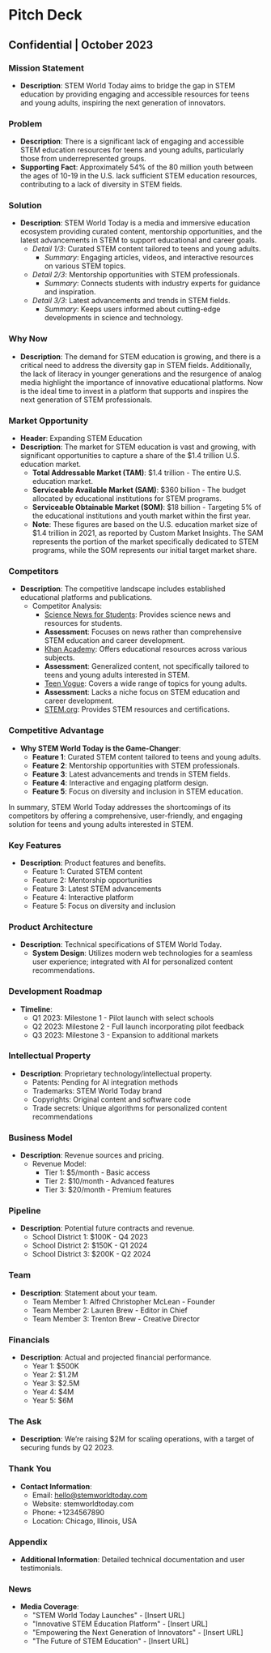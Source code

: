 <!-- Deck Template -->

# Pitch Deck

## Confidential | October 2023

### Mission Statement

- **Description**: STEM World Today aims to bridge the gap in STEM education by providing engaging and accessible resources for teens and young adults, inspiring the next generation of innovators.

### Problem

- **Description**: There is a significant lack of engaging and accessible STEM education resources for teens and young adults, particularly those from underrepresented groups.
- **Supporting Fact**: Approximately 54% of the 80 million youth between the ages of 10-19 in the U.S. lack sufficient STEM education resources, contributing to a lack of diversity in STEM fields.

### Solution

- **Description**: STEM World Today is a media and immersive education ecosystem providing curated content, mentorship opportunities, and the latest advancements in STEM to support educational and career goals.
  - _Detail 1/3_: Curated STEM content tailored to teens and young adults.
    - _Summary_: Engaging articles, videos, and interactive resources on various STEM topics.
  - _Detail 2/3_: Mentorship opportunities with STEM professionals.
    - _Summary_: Connects students with industry experts for guidance and inspiration.
  - _Detail 3/3_: Latest advancements and trends in STEM fields.
    - _Summary_: Keeps users informed about cutting-edge developments in science and technology.

### Why Now

- **Description**: The demand for STEM education is growing, and there is a critical need to address the diversity gap in STEM fields. Additionally, the lack of literacy in younger generations and the resurgence of analog media highlight the importance of innovative educational platforms. Now is the ideal time to invest in a platform that supports and inspires the next generation of STEM professionals.

### Market Opportunity

- **Header**: Expanding STEM Education
- **Description**: The market for STEM education is vast and growing, with significant opportunities to capture a share of the $1.4 trillion U.S. education market.
  - **Total Addressable Market (TAM)**: $1.4 trillion - The entire U.S. education market.
  - **Serviceable Available Market (SAM)**: $360 billion - The budget allocated by educational institutions for STEM programs.
  - **Serviceable Obtainable Market (SOM)**: $18 billion - Targeting 5% of the educational institutions and youth market within the first year.
  - **Note**: These figures are based on the U.S. education market size of $1.4 trillion in 2021, as reported by Custom Market Insights. The SAM represents the portion of the market specifically dedicated to STEM programs, while the SOM represents our initial target market share.

### Competitors

- **Description**: The competitive landscape includes established educational platforms and publications.
  - Competitor Analysis:
    - [Science News for Students](https://www.sciencenewsforstudents.org): Provides science news and resources for students.
    - **Assessment**: Focuses on news rather than comprehensive STEM education and career development.
    - [Khan Academy](https://www.khanacademy.org): Offers educational resources across various subjects.
    - **Assessment**: Generalized content, not specifically tailored to teens and young adults interested in STEM.
    - [Teen Vogue](https://www.teenvogue.com): Covers a wide range of topics for young adults.
    - **Assessment**: Lacks a niche focus on STEM education and career development.
    - [STEM.org](https://www.stem.org): Provides STEM resources and certifications.

### Competitive Advantage

- **Why STEM World Today is the Game-Changer**:
  - **Feature 1**: Curated STEM content tailored to teens and young adults.
  - **Feature 2**: Mentorship opportunities with STEM professionals.
  - **Feature 3**: Latest advancements and trends in STEM fields.
  - **Feature 4**: Interactive and engaging platform design.
  - **Feature 5**: Focus on diversity and inclusion in STEM education.

In summary, STEM World Today addresses the shortcomings of its competitors by offering a comprehensive, user-friendly, and engaging solution for teens and young adults interested in STEM.

### Key Features

- **Description**: Product features and benefits.
  - Feature 1: Curated STEM content
  - Feature 2: Mentorship opportunities
  - Feature 3: Latest STEM advancements
  - Feature 4: Interactive platform
  - Feature 5: Focus on diversity and inclusion

### Product Architecture

- **Description**: Technical specifications of STEM World Today.
  - **System Design**: Utilizes modern web technologies for a seamless user experience; integrated with AI for personalized content recommendations.

### Development Roadmap

- **Timeline**:
  - Q1 2023: Milestone 1 - Pilot launch with select schools
  - Q2 2023: Milestone 2 - Full launch incorporating pilot feedback
  - Q3 2023: Milestone 3 - Expansion to additional markets

### Intellectual Property

- **Description**: Proprietary technology/intellectual property.
  - Patents: Pending for AI integration methods
  - Trademarks: STEM World Today brand
  - Copyrights: Original content and software code
  - Trade secrets: Unique algorithms for personalized content recommendations

### Business Model

- **Description**: Revenue sources and pricing.
  - Revenue Model:
    - Tier 1: $5/month - Basic access
    - Tier 2: $10/month - Advanced features
    - Tier 3: $20/month - Premium features

### Pipeline

- **Description**: Potential future contracts and revenue.
  - School District 1: $100K - Q4 2023
  - School District 2: $150K - Q1 2024
  - School District 3: $200K - Q2 2024

### Team

- **Description**: Statement about your team.
  - Team Member 1: Alfred Christopher McLean - Founder
  - Team Member 2: Lauren Brew - Editor in Chief
  - Team Member 3: Trenton Brew - Creative Director

### Financials

- **Description**: Actual and projected financial performance.
  - Year 1: $500K
  - Year 2: $1.2M
  - Year 3: $2.5M
  - Year 4: $4M
  - Year 5: $6M

### The Ask

- **Description**: We’re raising $2M for scaling operations, with a target of securing funds by Q2 2023.

### Thank You

- **Contact Information**:
  - Email: hello@stemworldtoday.com
  - Website: stemworldtoday.com
  - Phone: +1234567890
  - Location: Chicago, Illinois, USA

### Appendix

- **Additional Information**: Detailed technical documentation and user testimonials.

### News

- **Media Coverage**:
  - "STEM World Today Launches" - [Insert URL]
  - "Innovative STEM Education Platform" - [Insert URL]
  - "Empowering the Next Generation of Innovators" - [Insert URL]
  - "The Future of STEM Education" - [Insert URL]
